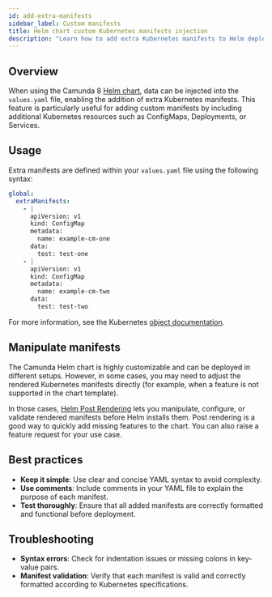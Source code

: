```yaml
---
id: add-extra-manifests
sidebar_label: Custom manifests
title: Helm chart custom Kubernetes manifests injection
description: "Learn how to add extra Kubernetes manifests to Helm deployments by defining them in the values.yaml file."
---
```


## Overview

When using the Camunda 8 [Helm chart](/self-managed/installation-methods/helm/install.md), data can be injected into the `values.yaml` file, enabling the addition of extra Kubernetes manifests. This feature is particularly useful for adding custom manifests by including additional Kubernetes resources such as ConfigMaps, Deployments, or Services.

## Usage

Extra manifests are defined within your `values.yaml` file using the following syntax:

```yaml
global:
  extraManifests:
    - |
      apiVersion: v1
      kind: ConfigMap
      metadata:
        name: example-cm-one
      data:
        test: test-one
    - |
      apiVersion: v1
      kind: ConfigMap
      metadata:
        name: example-cm-two
      data:
        test: test-two
```

For more information, see the Kubernetes [object documentation](https://kubernetes.io/docs/concepts/overview/working-with-objects/).

## Manipulate manifests

The Camunda Helm chart is highly customizable and can be deployed in different setups. However, in some cases, you may need to adjust the rendered Kubernetes manifests directly (for example, when a feature is not supported in the chart template).

In those cases, [Helm Post Rendering](https://helm.sh/docs/topics/advanced/#post-rendering) lets you manipulate, configure, or validate rendered manifests before Helm installs them. Post rendering is a good way to quickly add missing features to the chart. You can also raise a feature request for your use case.

## Best practices

- **Keep it simple**: Use clear and concise YAML syntax to avoid complexity.
- **Use comments**: Include comments in your YAML file to explain the purpose of each manifest.
- **Test thoroughly**: Ensure that all added manifests are correctly formatted and functional before deployment.

## Troubleshooting

- **Syntax errors**: Check for indentation issues or missing colons in key-value pairs.
- **Manifest validation**: Verify that each manifest is valid and correctly formatted according to Kubernetes specifications.
